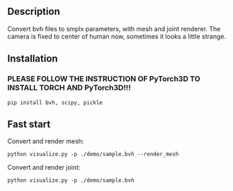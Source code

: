 ## Description
Convert bvh files to smplx parameters, with mesh and joint renderer.
The camera is fixed to center of human now, sometimes it looks a little strange.

## Installation
### PLEASE FOLLOW THE INSTRUCTION OF PyTorch3D TO INSTALL TORCH AND PyTorch3D!!!
```
pip install bvh, scipy, pickle
```

## Fast start

Convert and render mesh:
```
python visualize.py -p ./demo/sample.bvh --render_mesh
```

Convert and render joint:
```
python visualize.py -p ./demo/sample.bvh
```
